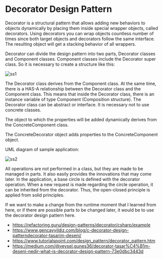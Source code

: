 # Decorator Design Pattern

Decorator is a structural pattern that allows adding new behaviors to objects dynamically by placing them inside special wrapper objects, called decorators.
Using decorators you can wrap objects countless number of times since both target objects and decorators follow the same interface. The resulting object will get a stacking behavior of all wrappers.


Decorator can divide the design pattern into two parts, Decorator classes and Component classes. Component classes include the Decorator super class. So it is necessary to create a structure like this:

![ss1](https://user-images.githubusercontent.com/29948990/234003702-b3fa174f-d359-4816-aa1d-84b621feff9e.png)


The Decorator class derives from the Component class. At the same time, there is a HAS-A relationship between the Decorator class and the Component class. This means that inside the Decorator class, there is an instance variable of type Component (Composition structure).
The Decorator class can be abstract or interface. It is necessary not to use concrete classes.

The object to which the properties will be added dynamically derives from the ConcreteComponent class.

The ConcreteDecorator object adds properties to the ConcreteComponent object.

UML diagram of sample application:

![ss2](https://user-images.githubusercontent.com/29948990/234003807-663fab13-9176-48c9-aa4e-cadafd940635.png)



All operations are not performed in a class, but they are made to be managed in parts. 
It also easily provides the innovations that may come later. 
In the application, a base circle is defined with the decorator operation. 
When a new request is made regarding the circle operation, it can be inherited from the decorator. 
Thus, the open-closed principle is applied from solid principles.


If we want to make a change from the runtime moment that I learned from here, or if there are possible parts to be changed later, it would be to use the decorator design pattern here.


* https://refactoring.guru/design-patterns/decorator/csharp/example
* https://www.gencayyildiz.com/blog/c-decorator-design-patterndecorator-tasarim-deseni/
* https://www.tutorialspoint.com/design_pattern/decorator_pattern.htm
* https://medium.com/@veysel.gunes36/decorator-tasar%C4%B1m-deseni-nedir-what-is-decorator-design-pattern-73e0dbc3443d
